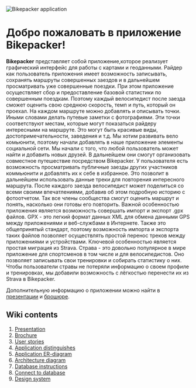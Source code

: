 ![Bikepacker application](https://camo.githubusercontent.com/4f2ffe4813a35220481f4de735048853305acee405a5da0e28f130e2711ddc8a/68747470733a2f2f692e706f7374696d672e63632f434d524c674a36672f32323862696379636c652d363539373430352d313238302e706e67)
# Добро пожаловать в приложение Bikepacker!

**Bikepacker** представляет собой приложение,которое реализует графический интерфейс для работы с картами и геоданными. Райдер как пользователь приложения имеет возможность записывать, сохранять маршруты совершенных заездов и в дальнейшем просматривать уже совершенные поездки.
При этом приложение осуществляет сбор и предоставление базовой статистики по совершенным поездкам. Поэтому каждый велосипедист после заезда сможет оценить свою среднюю скорость, темп и путь, который он проехал.
На каждом маршруте можно добавлять и описывать точки. Иными словами делать путевые заметки с фотографиями. Эти точки соответствуют местам, которые могут показаться райдеру интересными на маршруте. Это могут быть красивые виды, достопримечательности, заведения и т.д.
Мы хотим развивать вело комьюнити, поэтому начали добавлять в наше приложение элементы социальной сети. Мы начали с того, что любой пользователь может найти и добавить новых друзей. В дальнейшем они смогут организовать совместное путешествие посредством Bikepacker.
У пользователя есть возможность просматривать публичные заезды других участников коммьюнити и добавлять их к себе в избранное. Это позволит в дальнейшем использовать данные треки для повторения интересного маршрута.
После каждого заезда велосипедист может поделиться со всеми своими впечатлениями, добавив об этом подробную историю с фотоотчетом. Так все члены сообщества смогут оценить маршрут и понять, насколько они готовы его повторить.
Важной особенностью приложения является возможность совершать импорт и экспорт .gpx файлов. GPX - это легкий формат данных XML для обмена данными GPS между приложениями и веб-службами в Интернете. Также это общепринятый стандарт, поэтому возможность импорта и экспорта таких файлов позволяет осуществлять простой перенос треков между приложениями и устройствами.
Ключевой особенностью является простая миграция из Strava. Страва - это довольно популярное в мире приложение для спортсменов в том числе и для велосипедистов. Оно позволяет записывать свои тренировки и собирать статистику о них. Чтобы пользователи стравы не потеряли информацию о своем профиле и тренировках, мы добавили возможность с лёгкостью перенести их из Strava в Bikepacker.

Дополнительную информацию о приложении можно найти в [презентации](https://github.com/NC-Bikepacker/wiki/blob/main/Bikepacker%20presentation.pdf) и [брошюре](https://github.com/NC-Bikepacker/wiki/blob/main/Bikepacker_brochure.pdf).

## Wiki contents
1. [Presentation](https://github.com/NC-Bikepacker/wiki/blob/main/Bikepacker%20presentation.pdf)
1. [Brochure](https://github.com/NC-Bikepacker/wiki/blob/main/Bikepacker_brochure.pdf)
1. [User stories](https://github.com/NCProject-CyclistsHabr/wiki/wiki/User-stories)
1. [Application distinguishes](https://github.com/NCProject-CyclistsHabr/wiki/wiki/Application-distinguishes)
1. [Application ER-diagram](https://github.com/NC-Bikepacker/wiki/wiki/ERD-diagram)
1. [Architecture diagram](https://github.com/NCProject-CyclistsHabr/wiki/wiki/Architecture-diagram)
1. [Database instructions](https://github.com/NCProject-CyclistsHabr/wiki/wiki/Database-instructions)
1. [Connect to database](https://github.com/NCProject-CyclistsHabr/wiki/wiki/Database-connection)
1. [Design system](https://www.figma.com/file/YcQW1u9YBXn80w0xDmbO9Z/Bikepacker-App?node-id=0%3A1)
